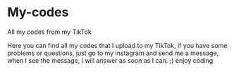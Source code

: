 # My-codes
All my codes from my TikTok

Here you can find all my codes that I upload to my TikTok, if you have some problems or questions, just go to my instagram and send me a message, when I see the message, I will answer as soon as I can. ;) enjoy coding

